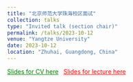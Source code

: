 ```yaml
---
title: "北京师范大学珠海校区面试"
collection: talks
type: "Invited talk (section chair)"
permalink: /talks/2023-10-12
venue: "Yangtze University"
date: 2023-10-12
location: "Zhuhai, Guangdong, China"
---
```

<a href="./slides/2023-10-12.pdf" style="color: green; text-decoration: underline;">Slides for CV here</a> &nbsp;
<a href="./slides/2023-10-12-lecture.pdf" style="color: red; text-decoration: underline;">Slides for lecture here</a>
